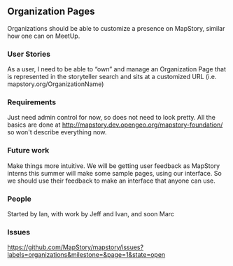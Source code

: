 ## Organization Pages

Organizations should be able to customize a presence on MapStory, similar how one can on MeetUp. 

### User Stories

As a user, I need to be able to “own” and manage an Organization Page that is represented in the storyteller search and sits at a customized URL (i.e. mapstory.org/OrganizationName)

### Requirements

Just need admin control for now, so does not need to look pretty. All the basics are done at
http://mapstory.dev.opengeo.org/mapstory-foundation/ so won't describe everything now.

### Future work

Make things more intuitive. We will be getting user feedback as MapStory interns this summer
will make some sample pages, using our interface. So we should use their feedback to make an interface
that anyone can use.

### People
Started by Ian, with work by Jeff and Ivan, and soon Marc

### Issues

https://github.com/MapStory/mapstory/issues?labels=organizations&milestone=&page=1&state=open
